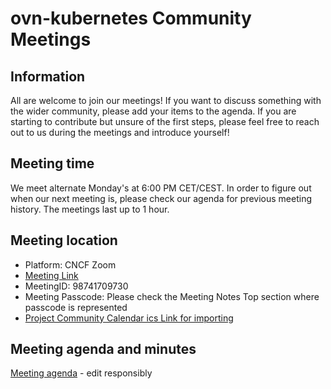 # ovn-kubernetes Community Meetings

## Information

All are welcome to join our meetings! If you want to discuss something with the wider community, please add your items to the agenda. If you are starting to contribute but unsure of the first steps, please feel free to reach out to us during the meetings and introduce yourself!

## Meeting time

We meet alternate Monday's at 6:00 PM CET/CEST.
In order to figure out when our next meeting is, please check our agenda for previous meeting history.
The meetings last up to 1 hour.

## Meeting location

* Platform: CNCF Zoom
* [Meeting Link](https://zoom-lfx.platform.linuxfoundation.org/meeting/98741709730?password=ec6c1c1d-8f40-4a3a-a13d-5e284db7ff43)
* MeetingID: 98741709730
* Meeting Passcode: Please check the Meeting Notes Top section where passcode is represented
* [Project Community Calendar ics Link for importing](https://webcal.prod.itx.linuxfoundation.org/lfx/lfUT0YkGZgOXRcnNGf)

## Meeting agenda and minutes

[Meeting agenda](https://docs.google.com/document/d/1ciZS1CajH07THAiH_9j4-6uX4HAJFEoUzwyRdjsQK1k)  - edit responsibly

